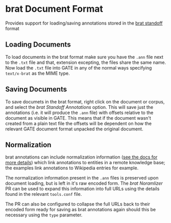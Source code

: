 # brat Document Format

Provides support for loading/saving annotations stored in the [brat
standoff](http://brat.nlplab.org/standoff.html) format

## Loading Documents

To load documents in the brat format make sure you have the `.ann` file next to
the `.txt` file and that, extension excepting, the files share the same name.
Now load the `.txt` file into GATE in any of the normal ways specifying
`text/x-brat` as the MIME type.


## Saving Documents

To save documets in the brat format, right click on the document or corpus, and
select the _brat Standoff Annotations_ option. This will save just the
annotations (i.e. it will produce the `.ann` file) with offsets relative to the
document as visible in GATE. This means that if the document wasn't created
from a plain text file the offsets will be dependent on how the relevant GATE
document format unpacked the original document.

## Normalization

brat annotations can include normalization information ([see the docs for more
details](http://brat.nlplab.org/normalization.html)) which link annotations
to entities in a remote knowledge base; the examples link annotations to
Wikipedia entries for example.

The normalization information present in the `.ann` files is preserved upon
document loading, but is left in it's raw encoded form. The *brat Noramlizer*
PR can be used to expand this information into full URLs using the details
found in the relevant `tools.conf` file.

The PR can also be configured to collapse the full URLs back to their encoded
form ready for saving as brat annotations again should this be necessary using
the `type` parameter.
